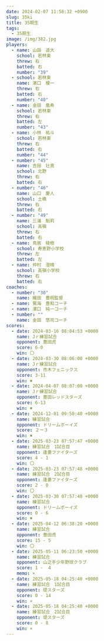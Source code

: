 ```yaml
---
date: 2024-02-07 11:58:32 +0900
slug: 35ki
title: 35期生
tags:
  - 35期生
image: /img/382.jpg
players:
  - name: 山田　遥大
    school: 若林東
    threw: 右
    batted: 右
    number: "39"
  - school: 若林東
    name: 濱口　榎一
    threw: 右
    batted: 右
    number: "40"
  - name: 金田　凰希
    school: 若林東
    threw: 右
    batted: 左
    number: "43"
  - name: 小林　祐斗
    school: 若林東
    threw: 右
    batted: 右
    number: "44"
  - number: "45"
    name: 吉田　壮真
    school: 北野
    threw: 右
    batted: 右
  - number: "46"
    name: 山口　慶人
    school: 土橋
    threw: 右
    batted: 右
  - number: "49"
    name: 三浦　魁莉
    school: 高嶺
    threw: 右
    batted: 右
  - name: 鳥居　稜樹
    school: 寿恵野小学校
    threw: 左
    batted: 左
  - name: 仲村　澄晴
    school: 高嶺小学校
    threw: 右
    batted: 右
coaches:
  - number: "30"
    name: 織田　豊明監督
  - name: 鴛海　豊和コーチ
  - name: 濱口　純一コーチ
  - number: ""
    name: 金田　悠司コーチ
scores:
  - date: 2024-03-16 08:04:53 +0000
    name: Jｒ練習試合
    opponent: 豊田虎
    score: 6-0
    win: 〇
  - date: 2024-03-30 08:06:00 +0000
    name: Jｒ練習試合
    opponent: 市木フェニックス
    score: 3-11
    win: ✖
  - date: 2024-04-07 08:07:00 +0000
    name: Jｒ練習試合
    opponent: 豊田レッドスターズ
    score: 6-13
    win: ✖
  - date: 2024-12-01 09:50:40 +0000
    name: 練習試合
    opponent: ドリームボーイズ
    score: ２ー３
    win: ✖
  - date: 2025-03-23 07:57:47 +0000
    name: 練習試合　1試合目
    opponent: 逢妻ファイターズ
    score: 4 - 1
    win: 〇
  - date: 2025-03-23 07:57:48 +0000
    name: 練習試合　2試合目
    opponent: 逢妻ファイターズ
    score: 2 - 0
    win: 〇
  - date: 2025-03-30 07:57:48 +0000
    name: 練習試合
    opponent: ドリームボーイズ
    score: 0 - 6
    win: ✖
  - date: 2025-04-12 06:38:20 +0000
    name: 練習試合
    opponent: 豊田虎
    score: 15 - 5
    win: 〇
  - date: 2025-05-11 06:23:50 +0000
    name: 練習試合
    opponent: 山之手少年野球クラブ
    score: 1 -  4
    memo: ×
  - date: 2025-05-18 04:25:40 +0000
    name: 練習試合　1試合目
    opponent: 堤スターズ
    score: 0 - 14
    win: ×
  - date: 2025-05-18 04:25:40 +0000
    name: 練習試合　2試合目
    opponent: 堤スターズ
    score: 0 - 8
    win: ×
---
```

